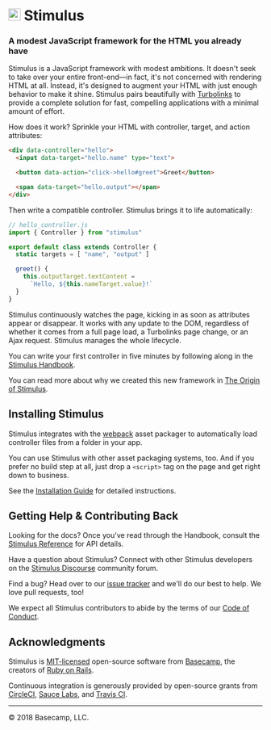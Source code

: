 # <img src="assets/logo.svg?sanitize=true" width="24" height="24" alt="Stimulus"> Stimulus

### A modest JavaScript framework for the HTML you already have

Stimulus is a JavaScript framework with modest ambitions. It doesn't seek to take over your entire front-end—in fact, it's not concerned with rendering HTML at all. Instead, it's designed to augment your HTML with just enough behavior to make it shine. Stimulus pairs beautifully with [Turbolinks](https://github.com/turbolinks/turbolinks) to provide a complete solution for fast, compelling applications with a minimal amount of effort.

How does it work? Sprinkle your HTML with controller, target, and action attributes:

```html
<div data-controller="hello">
  <input data-target="hello.name" type="text">

  <button data-action="click->hello#greet">Greet</button>

  <span data-target="hello.output"></span>
</div>
```

Then write a compatible controller. Stimulus brings it to life automatically:

```js
// hello_controller.js
import { Controller } from "stimulus"

export default class extends Controller {
  static targets = [ "name", "output" ]

  greet() {
    this.outputTarget.textContent =
      `Hello, ${this.nameTarget.value}!`
  }
}
```

Stimulus continuously watches the page, kicking in as soon as attributes appear or disappear. It works with any update to the DOM, regardless of whether it comes from a full page load, a Turbolinks page change, or an Ajax request. Stimulus manages the whole lifecycle.

You can write your first controller in five minutes by following along in the [Stimulus Handbook](https://stimulus.dev/handbook/introduction).

You can read more about why we created this new framework in [The Origin of Stimulus](https://stimulus.dev/handbook/origin).

## Installing Stimulus

Stimulus integrates with the [webpack](https://webpack.js.org/) asset packager to automatically load controller files from a folder in your app.

You can use Stimulus with other asset packaging systems, too. And if you prefer no build step at all, just drop a `<script>` tag on the page and get right down to business.

See the [Installation Guide](https://stimulus.dev/handbook/installing) for detailed instructions.

## Getting Help & Contributing Back

Looking for the docs? Once you've read through the Handbook, consult the [Stimulus Reference](https://stimulus.dev/reference/controllers) for API details.

Have a question about Stimulus? Connect with other Stimulus developers on the [Stimulus Discourse](https://discourse.stimulus.dev/) community forum.

Find a bug? Head over to our [issue tracker](https://github.com/stimulusjs/stimulus/issues) and we'll do our best to help. We love pull requests, too!

We expect all Stimulus contributors to abide by the terms of our [Code of Conduct](CODE_OF_CONDUCT.md).

## Acknowledgments

Stimulus is [MIT-licensed](LICENSE.md) open-source software from [Basecamp](https://basecamp.com/), the creators of [Ruby on Rails](http://rubyonrails.org).

Continuous integration is generously provided by open-source grants from [CircleCI](https://circleci.com), [Sauce Labs](https://saucelabs.com/open-source), and [Travis CI](https://travis-ci.com).

---

© 2018 Basecamp, LLC.
